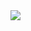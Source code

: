 <img align="right" src="https://visitor-badge.laobi.icu/badge?page_id=Lamyaa439.Basic-Python_Calculator-badge&left_text=My%20Page%20Visitors" />


